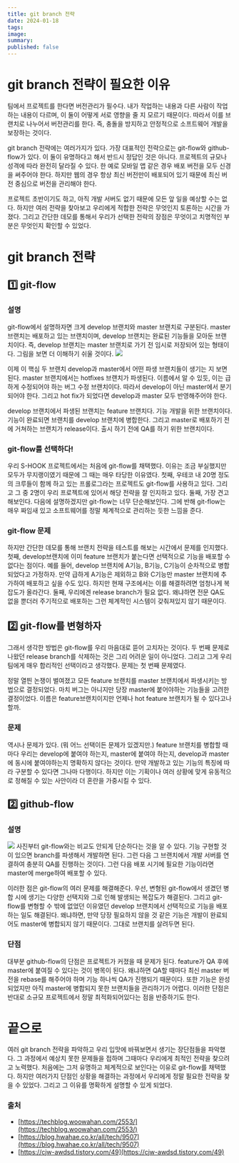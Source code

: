 ```yaml
---
title: git branch 전략
date: 2024-01-18
tags: 
image: 
summary: 
published: false
---
```

# git branch 전략이 필요한 이유

팀에서 프로젝트를 한다면 버전관리가 필수다. 내가 작업하는 내용과 다른 사람이 작업하는 내용이 다르며, 이 둘이 어떻게 서로 영향을 줄 지 모르기 때문이다. 따라서 이를 브랜치로 나누어서 버전관리를 한다. 즉, 충돌을 방지하고 안정적으로 소프트웨어 개발을 보장하는 것이다.

git branch 전략에는 여러가지가 있다. 가장 대표적인 전략으로는 git-flow와 github-flow가 있다. 이 둘이 유명하다고 해서 반드시 정답인 것은 아니다. 프로젝트의 규모나 성격에 따라 완전히 달라질 수 있다. 한 예로 모바일 앱 같은 경우 배포 버전을 모두 신경을 써주어야 한다. 하지만 웹의 경우 항상 최신 버전만이 배포되어 있기 때문에 최신 버전 중심으로 버전을 관리해야 한다.

프로젝트 초반이기도 하고, 아직 개발 서버도 없기 때문에 모든 앞 일을 예상할 수는 없다. 하지만 여러 전략을 찾아보고 우리에게 적합한 전략은 무엇인지 토론하는 시간을 가졌다. 그리고 간단한 데모를 통해서 우리가 선택한 전략의 장점은 무엇이고 치명적인 부분은 무엇인지 확인할 수 있었다.

# git branch 전략

## 1️⃣ git-flow

### 설명

git-flow에서 설명하자면 크게 develop 브랜치와 master 브랜치로 구분된다. master 브랜치는 배포하고 있는 브랜치이며, develop 브랜치는 완료된 기능들을 모아둔 브랜치이다. 즉, develop 브랜치는 master 브랜치로 가기 전 임시로 저장되어 있는 형태이다. 그림을 보면 더 이해하기 쉬울 것이다.
![](images/git%20branch%20전략-20240118150657130.webp)

이제 이 핵심 두 브랜치 develop과 master에서 어떤 파생 브랜치들이 생기는 지 보면 된다. master 브랜치에서는 hotfixes 브랜치가 파생된다. 이름에서 알 수 있듯, 이는 급하게 수정되어야 하는 버그 수정 브랜치이다. 따라서 develop이 아닌 master에서 분기되어야 한다. 그리고 hot fix가 되었다면 develop과 master 모두 반영해주어야 한다.

develop 브랜치에서 파생된 브랜치는 feature 브랜치다. 기능 개발을 위한 브랜치이다. 기능이 완료되면 브랜치를 develop 브랜치에 병합한다. 그리고 master로 배포하기 전에 거쳐하는 브랜치가 release이다. 출시 하기 전에 QA를 하기 위한 브랜치이다.

### git-flow를 선택하다!

우리 S-HOOK 프로젝트에서는 처음에 git-flow를 채택했다. 이유는 조금 부실했지만 모두가 무지랭이였기 때문에 그 때는 매우 타당한 이유였다. 첫째, 우테코 내 20명 정도의 크루들이 함께 하고 있는 프롤로그라는 프로젝트도 git-flow를 사용하고 있다. 그리고 그 중 2명이 우리 프로젝트에 있어서 해당 전략을 잘 인지하고 있다. 둘째, 가장 견고해보인다. 다음에 설명하겠지만 git-flow는 너무 단순해보인다. 그에 반해 git-flow는 매우 짜임새 있고 소프트웨어를 정말 체계적으로 관리하는 듯한 느낌을 준다.

### git-flow 문제

하지만 간단한 데모를 통해 브랜치 전략을 테스트를 해보는 시간에서 문제를 인지했다. 첫째, develop브랜치에 이미 feature 브랜치가 붙는다면 선택적으로 기능을 배포할 수 없다는 점이다. 예를 들어, develop 브랜치에 A기능, B기능, C기능이 순차적으로 병합되었다고 가정하자. 만약 급하게 A기능은 제외하고 B와 C기능만 master 브랜치에 추가하여 배포하고 싶을 수도 있다. 하지만 현재 구조에서는 이를 해결하려면 엄청나게 복잡도가 올라간다. 둘째, 우리에겐 release branch가 필요 없다. 왜냐하면 전문 QA도 없을 뿐더러 주기적으로 배포하는 그런 체계적인 시스템이 갖춰져있지 않기 때문이다.

## 2️⃣ git-flow를 변형하자

그래서 생각한 방법은 git-flow를 우리 마음대로 뜯어 고치자는 것이다. 두 번째 문제로 나왔던 release branch를 삭제하는 것은 그리 어려운 일이 아니었다. 그리고 그게 우리팀에게 매우 합리적인 선택이라고 생각했다. 문제는 첫 번째 문제였다.

정말 열띈 논쟁이 벌여졌고 모든 feature 브랜치를 master 브랜치에서 파생시키는 방법으로 결정되었다. 마치 버그는 아니지만 당장 master에 붙어야하는 기능들을 고려한 결정이었다. 이름은 feature브랜치이지만 언제나 hot feature 브랜치가 될 수 있다고나 할까.

### 문제

역시나 문제가 있다. (뭐 어느 선택이든 문제가 있겠지만.) feature 브랜치를 병합할 때마다 우리는 develop에 붙여야 하는지, master에 붙여야 하는지, develop과 master에 동시에 붙여야하는지 명확하지 않다는 것이다. 만약 개발하고 있는 기능의 특징에 따라 구분할 수 있다면 그나마 다행이다. 하지만 이는 기획이나 여러 상황에 맞게 유동적으로 정해질 수 있는 사안이라 더 혼란을 가중시킬 수 있다.

## 2️⃣ github-flow

### 설명

![](images/git%20branch%20전략-20240118150750543.webp)
사진부터 git-flow와는 비교도 안되게 단순하다는 것을 알 수 있다. 기능 구현할 것이 있으면 branch를 파생해서 개발하면 된다. 그런 다음 그 브랜치에서 개발 서버를 연결하여 충분히 QA를 진행하는 것이다. 그런 다음 배포 시기에 필요한 기능이라면 master에 merge하여 배포할 수 있다.

이러한 점은 git-flow의 여러 문제를 해결해준다. 우선, 변형된 git-flow에서 생겼던 병합 시에 생기는 다양한 선택지와 그로 인해 발생되는 복잡도가 해결된다. 그리고 git-flow를 변형할 수 밖에 없었던 이유였던 develop 브랜치에서 선택적으로 기능을 배포하는 일도 해결된다. 왜냐하면, 만약 당장 필요하지 않을 것 같은 기능은 개발이 완료되어도 master에 병합되지 않기 때문이다. 그대로 브랜치를 살려두면 된다.

### 단점

대부분 github-flow의 단점은 프로젝트가 커졌을 때 문제가 된다. feature가 QA 후에 master에 붙여질 수 있다는 것이 병목이 된다. 왜냐하면 QA할 때마다 최신 master 버전을 rebase를 해주어야 하며 기능 하나씩 QA가 진행되기 때문이다. 또한 기능은 완성되었지만 아직 master에 병합되지 못한 브랜치들을 관리하기가 어렵다. 이러한 단점은 반대로 소규모 프로젝트에서 정말 최적화되어있다는 점을 반증하기도 한다.

# 끝으로

여러 git branch 전략을 파악하고 우리 입맛에 바꿔보면서 생기는 장단점들을 파악했다. 그 과정에서 예상치 못한 문제들을 접하며 그때마다 우리에게 최적인 전략을 찾으려고 노력했다. 처음에는 그저 유명하고 체계적으로 보인다는 이유로 git-flow를 채택했다. 하지만 여러가지 단점인 상황을 해결하는 과정에서 우리에게 정말 필요한 전략을 찾을 수 있었다. 그리고 그 이유를 명확하게 설명할 수 있게 되었다.

### 출처

- [https://techblog.woowahan.com/2553/](https://techblog.woowahan.com/2553/)
- [https://blog.hwahae.co.kr/all/tech/9507](https://blog.hwahae.co.kr/all/tech/9507)
- [https://cjw-awdsd.tistory.com/49](https://cjw-awdsd.tistory.com/49)